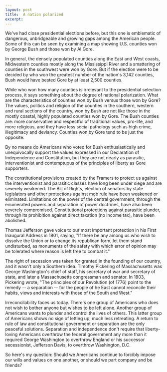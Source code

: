 ```yaml
---
layout: post
title:  A nation polarized
excerpt:
---
```












We've had close presidential elections before, but this one is emblematic of dangerous, unbridgeable and growing gaps among the American people. Some of this can be seen by examining a map showing U.S. counties won by George Bush and those won by Al Gore.

In general, the densely populated counties along the East and West coasts, Midwestern counties mostly along the Mississippi River and a smattering of counties in the southwest were won by Gore. But if the election were to be decided by who won the greatest number of the nation's 3,142 counties, Bush would have bested Gore by at least 2,500 counties.

While who won how many counties is irrelevant to the presidential selection process, it says something about the degree of national polarization. What are the characteristics of counties won by Bush versus those won by Gore? The values, politics and religion of the counties in the southern, western and rural sections of the country, won by Bush are not like those in the mostly coastal, highly populated counties won by Gore. The Bush counties are: more conservative and respectful of traditional values, pro-life, and more religious, and they have less social pathology such as high crime, illegitimacy and deviancy. Counties won by Gore tend to be just the opposite.

By no means do Americans who voted for Bush enthusiastically and unequivocally support the values expressed in our Declaration of Independence and Constitution, but they are not nearly as parasitic, interventionist and contemptuous of the principles of liberty as Gore supporters.

The constitutional provisions created by the Framers to protect us against the interventionist and parasitic classes have long been under siege and are severely weakened. The Bill of Rights, election of senators by state legislators and other protections against mob rule have been weakened or eliminated. Limitations on the power of the central government, through the enumerated powers and separation of power doctrines, have also been severely compromised. Constitutional protections against parasitic plunder, through its prohibition against direct taxation (no income tax), have been abolished.

Thomas Jefferson gave voice to our most important protection in his First Inaugural Address in 1801, saying, "If there be any among us who wish to dissolve the Union or to change its republican form, let them stand undisturbed, as monuments of the safety with which error of opinion may be tolerated where reason is left free to combat it."

The right of secession was taken for granted in the founding of our country, and it wasn't only a Southern idea. Timothy Pickering of Massachusetts was George Washington's chief of staff, his secretary of war and secretary of state, and later a Massachusetts congressman and senator. In 1803, Pickering wrote, "The principles of our Revolution (of 1776) point to the remedy -- a separation -- for the people of he East cannot reconcile their habits, views and interests with those of the South and West."

Irreconcilability faces us today. There's one group of Americans who does not wish to bother anyone but wishes to be left alone. Another group of Americans wants to plunder and control the lives of others. This latter group of Americans shows no sign of letting up, much less retreating. A return to rule of law and constitutional government or separation are the only peaceful solutions. Separation and independence don't require that liberty-loving Americans overthrow the federal government any more than it required George Washington to overthrow England or his successor secessionist, Jefferson Davis, to overthrow Washington, D.C.

So here's my question: Should we Americans continue to forcibly impose our wills and values on one another, or should we part company and be friends?


